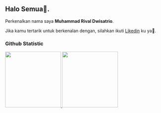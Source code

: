 ## Halo Semua👋.

Perkenalkan nama saya **Muhammad Rival Dwisatrio**. <br>

Jika kamu tertarik untuk berkenalan dengan, silahkan ikuti [Likedin](https://www.linkedin.com/in/muhammad-rival-dwisatrio-90aa72246/) ku ya🙌.


### Github Statistic
<p align="left">
<a href="https://github.com/Rivalzy">
  <img height="180em" src="https://github-readme-stats-eight-theta.vercel.app/api?username=Rivalzy&show_icons=true&theme=algolia&include_all_commits=true&count_private=true"/>
  <img height="180em" src="https://github-readme-stats-eight-theta.vercel.app/api/top-langs/?username=Rivalzy&layout=compact&layout=compact&theme=algolia"/>
</a>
</p>

